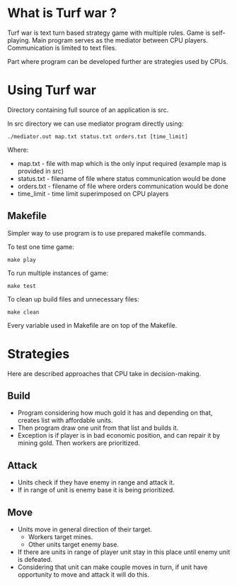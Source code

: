 # What is Turf war ?

Turf war is text turn based strategy game with multiple rules. Game is self-playing. 
Main program serves as the mediator between CPU players. Communication is limited to text files.
    
Part where program can be developed further are strategies used by CPUs.

# Using Turf war

Directory containing full source of an application is src.

In src directory we can use mediator program directly using:

    ./mediator.out map.txt status.txt orders.txt [time_limit]

Where:
- map.txt - file with map which is the only input required (example map is provided in src)
- status.txt - filename of file where status communication would be done
- orders.txt - filename of file where orders communication would be done
- time_limit - time limit superimposed on CPU players

## Makefile

Simpler way to use program is to use prepared makefile commands.

To test one time game:

    make play

To run multiple instances of game:

    make test

To clean up build files and unnecessary files:

    make clean

Every variable used in Makefile are on top of the Makefile.

# Strategies

Here are described approaches that CPU take in decision-making.

## Build

- Program considering how much gold it has and depending on that, creates list with affordable units.
- Then program draw one unit from that list and builds it.
- Exception is if player is in bad economic position, and can repair it by mining gold. Then workers are prioritized.

## Attack

- Units check if they have enemy in range and attack it.
- If in range of unit is enemy base it is being prioritized.

## Move

- Units move in general direction of their target.
    - Workers target mines.
    - Other units target enemy base.
- If there are units in range of player unit stay in this place until enemy unit is defeated.
- Considering that unit can make couple moves in turn, if unit have opportunity to move and attack it will do this.
